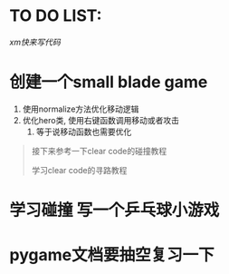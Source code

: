 # TO DO LIST: 

*xm快来写代码*

# 创建一个small blade game
1. 使用normalize方法优化移动逻辑
2. 优化hero类, 使用右键函数调用移动或者攻击
   1. 等于说移动函数也需要优化

> 接下来参考一下clear code的碰撞教程
> 
> 学习clear code的寻路教程

# 学习碰撞 写一个乒乓球小游戏

# pygame文档要抽空复习一下